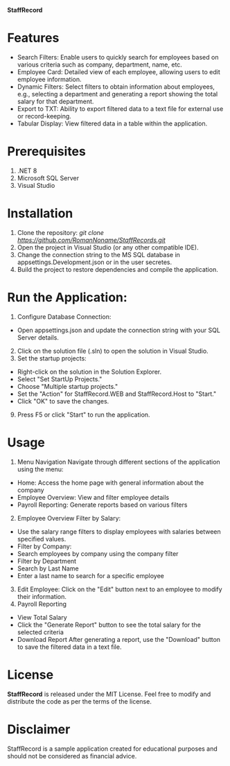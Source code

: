 **StaffRecord**

# Features
* Search Filters: Enable users to quickly search for employees based on various criteria such as company, department, name, etc.
* Employee Card: Detailed view of each employee, allowing users to edit employee information. 
* Dynamic Filters: Select filters to obtain information about employees, e.g., selecting a department and generating a report showing the total salary for that department.
* Export to TXT: Ability to export filtered data to a text file for external use or record-keeping.
* Tabular Display: View filtered data in a table within the application.

# Prerequisites
1. .NET 8
2. Microsoft SQL Server
3. Visual Studio

# Installation
1. Clone the repository:
*git clone https://github.com/RomanNoname/StaffRecords.git*
2. Open the project in Visual Studio (or any other compatible IDE).
3. Change the connection string to the MS SQL database in appsettings.Development.json or in the user secretes.
4. Build the project to restore dependencies and compile the application.

# Run the Application:
1. Configure Database Connection:
* Open appsettings.json and update the connection string with your SQL Server details.
2. Click on the solution file (.sln) to open the solution in Visual Studio.
3. Set the startup projects:
* Right-click on the solution in the Solution Explorer.
* Select "Set StartUp Projects."
* Choose "Multiple startup projects."
* Set the "Action" for StaffRecord.WEB and StaffRecord.Host to "Start."
* Click "OK" to save the changes.
9. Press F5 or click "Start" to run the application.

# Usage
1. Menu Navigation
Navigate through different sections of the application using the menu:
* Home: Access the home page with general information about the company
* Employee Overview: View and filter employee details
* Payroll Reporting: Generate reports based on various filters
2. Employee Overview
Filter by Salary:
* Use the salary range filters to display employees with salaries between specified values.
* Filter by Company:
* Search employees by company using the company filter
* Filter by Department
* Search by Last Name
* Enter a last name to search for a specific employee
3. Edit Employee:
Click on the "Edit" button next to an employee to modify their information.
4. Payroll Reporting
* View Total Salary
* Click the "Generate Report" button to see the total salary for the selected criteria
* Download Report
After generating a report, use the "Download" button to save the filtered data in a text file.



# License
**StaffRecord** is released under the MIT License. Feel free to modify and distribute the code as per the terms of the license.


# Disclaimer
StaffRecord is a sample application created for educational purposes and should not be considered as financial advice. 
